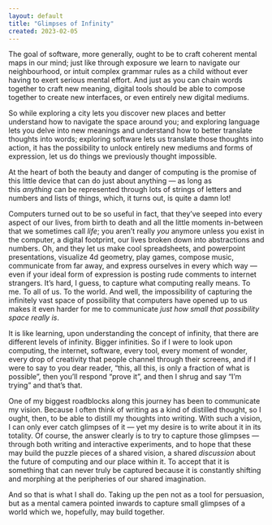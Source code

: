 ```yaml
---
layout: default
title: "Glimpses of Infinity"
created: 2023-02-05
---
```


The goal of software, more generally, ought to be to craft coherent mental maps in our mind; just like through exposure we learn to navigate our neighbourhood, or intuit complex grammar rules as a child without ever having to exert serious mental effort. And just as you can chain words together to craft new meaning, digital tools should be able to compose together to create new interfaces, or even entirely new digital mediums.

So while exploring a city lets you discover new places and better understand how to navigate the space around you; and exploring language lets you delve into new meanings and understand how to better translate thoughts into words; exploring software lets us translate those thoughts into action, it has the possibility to unlock entirely new mediums and forms of expression, let us do things we previously thought impossible.

At the heart of both the beauty and danger of computing is the promise of this little device that can do just about anything — as long as this _anything_ can be represented through lots of strings of letters and numbers and lists of things, which, it turns out, is quite a damn lot!

Computers turned out to be so useful in fact, that they’ve seeped into every aspect of our lives, from birth to death and all the little moments in-between that we sometimes call _life_; you aren’t really _you_ anymore unless you exist in the computer, a digital footprint, our lives broken down into abstractions and numbers. Oh, and they let us make cool spreadsheets, and powerpoint presentations, visualize 4d geometry, play games, compose music, communicate from far away, and express ourselves in every which way — even if your ideal form of expression is posting rude comments to internet strangers. It’s hard, I guess, to capture what computing really means. To me. To all of us. To the world. And well, the impossibility of capturing the infinitely vast space of possibility that computers have opened up to us makes it even harder for me to communicate *just how small that possibility space really is*.

It is like learning, upon understanding the concept of infinity, that there are different levels of infinity. Bigger infinities. So if I were to look upon computing, the internet, software, every tool, every moment of wonder, every drop of creativity that people channel through their screens, and if I were to say to you dear reader, “this, all this, is only a fraction of what is possible”, then you’ll respond “prove it”, and then I shrug and say “I’m trying” and that’s that.

One of my biggest roadblocks along this journey has been to communicate my vision. Because I often think of writing as a kind of distilled thought, so I ought, then, to be able to distill my thoughts into writing. With such a vision, I can only ever catch glimpses of it — yet my desire is to write about it in its totality. Of course, the answer clearly is to try to capture those glimpses — through both writing and interactive experiments, and to hope that these may build the puzzle pieces of a shared vision, a shared *discussion* about the future of computing and our place within it. To accept that it is something that can never truly be captured because it is constantly shifting and morphing at the peripheries of our shared imagination.

And so that is what I shall do. Taking up the pen not as a tool for persuasion, but as a mental camera pointed inwards to capture small glimpses of a world which we, hopefully, may build together.